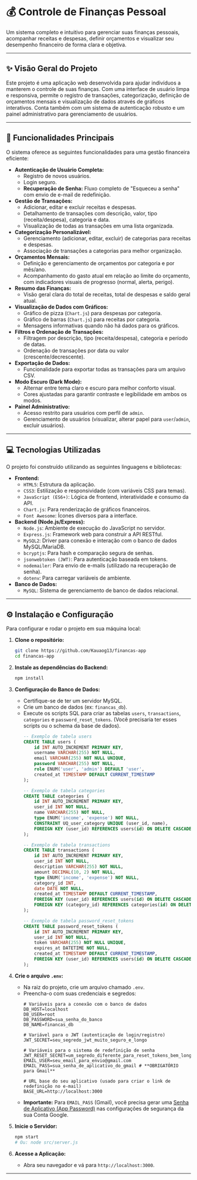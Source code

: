 # 💰 Controle de Finanças Pessoal

Um sistema completo e intuitivo para gerenciar suas finanças pessoais, acompanhar receitas e despesas, definir orçamentos e visualizar seu desempenho financeiro de forma clara e objetiva.

---

## ✨ Visão Geral do Projeto

Este projeto é uma aplicação web desenvolvida para ajudar indivíduos a manterem o controle de suas finanças. Com uma interface de usuário limpa e responsiva, permite o registro de transações, categorização, definição de orçamentos mensais e visualização de dados através de gráficos interativos. Conta também com um sistema de autenticação robusto e um painel administrativo para gerenciamento de usuários.

---

## 🚀 Funcionalidades Principais

O sistema oferece as seguintes funcionalidades para uma gestão financeira eficiente:

* **Autenticação de Usuário Completa:**
    * Registro de novos usuários.
    * Login seguro.
    * **Recuperação de Senha:** Fluxo completo de "Esqueceu a senha" com envio de e-mail de redefinição.
* **Gestão de Transações:**
    * Adicionar, editar e excluir receitas e despesas.
    * Detalhamento de transações com descrição, valor, tipo (receita/despesa), categoria e data.
    * Visualização de todas as transações em uma lista organizada.
* **Categorização Personalizável:**
    * Gerenciamento (adicionar, editar, excluir) de categorias para receitas e despesas.
    * Associação de transações a categorias para melhor organização.
* **Orçamentos Mensais:**
    * Definição e gerenciamento de orçamentos por categoria e por mês/ano.
    * Acompanhamento do gasto atual em relação ao limite do orçamento, com indicadores visuais de progresso (normal, alerta, perigo).
* **Resumo das Finanças:**
    * Visão geral clara do total de receitas, total de despesas e saldo geral atual.
* **Visualização de Dados com Gráficos:**
    * Gráfico de pizza (`Chart.js`) para despesas por categoria.
    * Gráfico de barras (`Chart.js`) para receitas por categoria.
    * Mensagens informativas quando não há dados para os gráficos.
* **Filtros e Ordenação de Transações:**
    * Filtragem por descrição, tipo (receita/despesa), categoria e período de datas.
    * Ordenação de transações por data ou valor (crescente/decrescente).
* **Exportação de Dados:**
    * Funcionalidade para exportar todas as transações para um arquivo CSV.
* **Modo Escuro (Dark Mode):**
    * Alternar entre tema claro e escuro para melhor conforto visual.
    * Cores ajustadas para garantir contraste e legibilidade em ambos os modos.
* **Painel Administrativo:**
    * Acesso restrito para usuários com perfil de `admin`.
    * Gerenciamento de usuários (visualizar, alterar papel para `user`/`admin`, excluir usuários).

---

## 💻 Tecnologias Utilizadas

O projeto foi construído utilizando as seguintes linguagens e bibliotecas:

* **Frontend:**
    * `HTML5`: Estrutura da aplicação.
    * `CSS3`: Estilização e responsividade (com variáveis CSS para temas).
    * `JavaScript (ES6+)`: Lógica de frontend, interatividade e consumo da API.
    * `Chart.js`: Para renderização de gráficos financeiros.
    * `Font Awesome`: Ícones diversos para a interface.
* **Backend (Node.js/Express):**
    * `Node.js`: Ambiente de execução do JavaScript no servidor.
    * `Express.js`: Framework web para construir a API RESTful.
    * `MySQL2`: Driver para conexão e interação com o banco de dados MySQL/MariaDB.
    * `bcryptjs`: Para hash e comparação segura de senhas.
    * `jsonwebtoken (JWT)`: Para autenticação baseada em tokens.
    * `nodemailer`: Para envio de e-mails (utilizado na recuperação de senha).
    * `dotenv`: Para carregar variáveis de ambiente.
* **Banco de Dados:**
    * `MySQL`: Sistema de gerenciamento de banco de dados relacional.

---

## ⚙️ Instalação e Configuração

Para configurar e rodar o projeto em sua máquina local:

1.  **Clone o repositório:**
    ```bash
    git clone https://github.com/Kauaog13/financas-app
    cd financas-app
    ```
2.  **Instale as dependências do Backend:**
    ```bash
    npm install
    ```
3.  **Configuração do Banco de Dados:**
    * Certifique-se de ter um servidor MySQL.
    * Crie um banco de dados (ex: `financas_db`).
    * Execute os scripts SQL para criar as tabelas `users`, `transactions`, `categories` e `password_reset_tokens`. (Você precisaria ter esses scripts ou o schema da base de dados).
        ```sql
        -- Exemplo de tabela users
        CREATE TABLE users (
            id INT AUTO_INCREMENT PRIMARY KEY,
            username VARCHAR(255) NOT NULL,
            email VARCHAR(255) NOT NULL UNIQUE,
            password VARCHAR(255) NOT NULL,
            role ENUM('user', 'admin') DEFAULT 'user',
            created_at TIMESTAMP DEFAULT CURRENT_TIMESTAMP
        );

        -- Exemplo de tabela categories
        CREATE TABLE categories (
            id INT AUTO_INCREMENT PRIMARY KEY,
            user_id INT NOT NULL,
            name VARCHAR(255) NOT NULL,
            type ENUM('income', 'expense') NOT NULL,
            CONSTRAINT UQ_user_category UNIQUE (user_id, name),
            FOREIGN KEY (user_id) REFERENCES users(id) ON DELETE CASCADE
        );

        -- Exemplo de tabela transactions
        CREATE TABLE transactions (
            id INT AUTO_INCREMENT PRIMARY KEY,
            user_id INT NOT NULL,
            description VARCHAR(255) NOT NULL,
            amount DECIMAL(10, 2) NOT NULL,
            type ENUM('income', 'expense') NOT NULL,
            category_id INT,
            date DATE NOT NULL,
            created_at TIMESTAMP DEFAULT CURRENT_TIMESTAMP,
            FOREIGN KEY (user_id) REFERENCES users(id) ON DELETE CASCADE,
            FOREIGN KEY (category_id) REFERENCES categories(id) ON DELETE SET NULL
        );

        -- Exemplo de tabela password_reset_tokens
        CREATE TABLE password_reset_tokens (
            id INT AUTO_INCREMENT PRIMARY KEY,
            user_id INT NOT NULL,
            token VARCHAR(255) NOT NULL UNIQUE,
            expires_at DATETIME NOT NULL,
            created_at TIMESTAMP DEFAULT CURRENT_TIMESTAMP,
            FOREIGN KEY (user_id) REFERENCES users(id) ON DELETE CASCADE
        );
        ```
4.  **Crie o arquivo `.env`:**
    * Na raiz do projeto, crie um arquivo chamado `.env`.
    * Preencha-o com suas credenciais e segredos:
        ```env
        # Variáveis para a conexão com o banco de dados
        DB_HOST=localhost
        DB_USER=root
        DB_PASSWORD=sua_senha_do_banco
        DB_NAME=financas_db

        # Variável para o JWT (autenticação de login/registro)
        JWT_SECRET=seu_segredo_jwt_muito_seguro_e_longo

        # Variáveis para o sistema de redefinição de senha
        JWT_RESET_SECRET=um_segredo_diferente_para_reset_tokens_bem_longo
        EMAIL_USER=seu_email_para_envio@gmail.com
        EMAIL_PASS=sua_senha_de_aplicativo_do_gmail # **OBRIGATÓRIO para Gmail**

        # URL base do seu aplicativo (usado para criar o link de redefinição no e-mail)
        BASE_URL=http://localhost:3000
        ```
    * **Importante:** Para `EMAIL_PASS` (Gmail), você precisa gerar uma [Senha de Aplicativo (App Password)](https://support.google.com/accounts/answer/185833?hl=pt-PT) nas configurações de segurança da sua Conta Google.

5.  **Inicie o Servidor:**
    ```bash
    npm start
    # Ou: node src/server.js
    ```
6.  **Acesse a Aplicação:**
    * Abra seu navegador e vá para `http://localhost:3000`.

---
